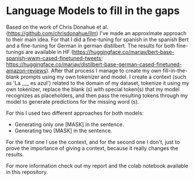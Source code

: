 # Language Models to fill in the gaps
Based on the work of Chris Donahue et al. (https://github.com/chrisdonahue/ilm) I've made an approximate approach to their main idea. For that I did a fine-tuning for spanish in the spanish Bert and a fine-tuning for German in german distilbert. The results for both fine-tunings are available in HF (https://huggingface.co/mariav/bert-base-spanish-wwm-cased-finetuned-tweets; https://huggingface.co/mariav/distilbert-base-german-cased-finetuned-amazon-reviews). After that process I manage to create my own fill-in-the-blank prompts using my own tokenizer and model. I create a context (such as 'La ___ es azul') related to the domain of my dataset, tokenize it using my own tokenizer, replace the blank (s) with special token(s) that my model recognizes as placeholders, and then pass the resulting tokens through my model to generate predictions for the missing word (s).

For this I used two different approaches for both models:
- Generating only one [MASK] in the sentence.
- Generating two [MASK] in the sentence.

For the first one I use the context, and for the second one I don't, just to prove the importance of giving a context, because it really changes the results.

For more information check out my report and the colab notebook available in this repository.
